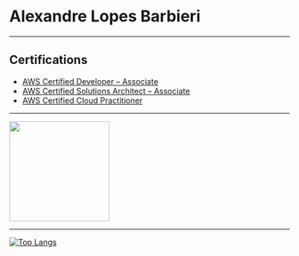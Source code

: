 # Alexandre Lopes Barbieri

---

## Certifications
- <a href="https://www.credly.com/badges/1e566fab-7825-450a-8441-8135ac1a2104">AWS Certified Developer – Associate</a>
- <a href="https://www.credly.com/badges/f1fc4383-2dbe-4880-8ec9-d2f5f8ee2996">AWS Certified Solutions Architect – Associate</a>
- <a href="https://www.credly.com/badges/bdcba149-41a1-41e1-b139-a20290a6e4f0">AWS Certified Cloud Practitioner</a>

---

<img height="180em" src="https://github-readme-stats.vercel.app/api?username=alebarbieri1&show_icons=true&hide_border=true&&count_private=true&include_all_commits=true" />

---

[![Top Langs](https://github-readme-stats.vercel.app/api/top-langs/?username=alebarbieri1&layout=compact)](https://github.com/anuraghazra/github-readme-stats)


<!--
**alebarbieri1/alebarbieri1** is a ✨ _special_ ✨ repository because its `README.md` (this file) appears on your GitHub profile.

Here are some ideas to get you started:

- 🔭 I’m currently working on ...
- 🌱 I’m currently learning ...
- 👯 I’m looking to collaborate on ...
- 🤔 I’m looking for help with ...
- 💬 Ask me about ...
- 📫 How to reach me: ...
- 😄 Pronouns: ...
- ⚡ Fun fact: ...
-->
